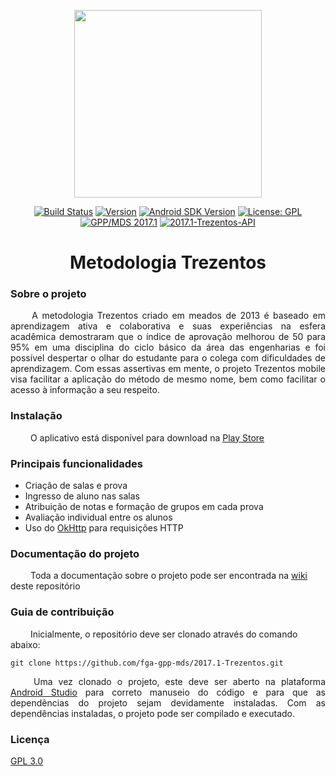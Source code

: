 <p align="center"><a href="http://metodo300.com/" target="_blank"><img width="300"src="https://cloud.githubusercontent.com/assets/8144779/24085533/e6950df4-0cdc-11e7-8770-1b8021d90f01.png"></a></p>

<p align="center">
  <a href="https://travis-ci.org/fga-gpp-mds/2017.1-Trezentos"><img src="https://travis-ci.org/fga-gpp-mds/2017.1-Trezentos.svg?branch=master" alt="Build Status"></a>
  <a href="#"><img src="https://img.shields.io/badge/version-1.1-brightgreen.svg" alt="Version"></a>
  <a href="d.android.com"><img src="https://img.shields.io/badge/Android%20SDK-15-blue.svg" alt="Android SDK Version"></a>
  <a href="https://www.gnu.org/licenses/gpl-3.0.en.html"><img src="https://img.shields.io/aur/license/yaourt.svg" alt="License: GPL"></a>
  <a href="https://github.com/fga-gpp-mds"><img src="https://img.shields.io/badge/gpp--mds-2017.1-orange.svg" alt="GPP/MDS 2017.1"></a>
  <a href="https://github.com/fga-gpp-mds/2017.1-Trezentos-RestAPI"><img src="https://img.shields.io/badge/REST%20API-Trezentos--API-orange.svg" alt="2017.1-Trezentos-API"></a>
</p>


<h1 align="center"> Metodologia Trezentos</h1>

### Sobre o projeto

<p align="justify"> &emsp;&emsp; A metodologia Trezentos criado em meados de 2013 é baseado em aprendizagem ativa e colaborativa e suas experiências na esfera acadêmica demostraram que o índice de aprovação melhorou de 50 para 95% em uma disciplina do ciclo básico da área das engenharias e foi possível despertar o olhar do estudante para o colega com dificuldades de aprendizagem. Com essas assertivas em mente, o projeto Trezentos mobile visa facilitar a aplicação do método de mesmo nome, bem como facilitar o acesso à informação a seu respeito.</p>

### Instalação

&emsp;&emsp; O aplicativo está disponível para download na [Play Store](https://play.google.com/store/apps/details?id=fga.mds.gpp)

### Principais funcionalidades

* Criação de salas e prova
* Ingresso de aluno nas salas
* Atribuição de notas e formação de grupos em cada prova
* Avaliação individual entre os alunos
* Uso do [OkHttp](http://square.github.io/okhttp/) para requisições HTTP

### Documentação do projeto

&emsp;&emsp; Toda a documentação sobre o projeto pode ser encontrada na [wiki](https://github.com/fga-gpp-mds/2017.1-Trezentos/wiki) deste repositório

### Guia de contribuição

&emsp;&emsp; Inicialmente, o repositório deve ser clonado através do comando abaixo:

```shell
git clone https://github.com/fga-gpp-mds/2017.1-Trezentos.git
```

<p align="justify">&emsp;&emsp; Uma vez clonado o projeto, este deve ser aberto na plataforma <a href="https://developer.android.com/studio/index.html">Android Studio</a> para correto manuseio do código e para que as dependências do projeto sejam devidamente instaladas. Com as dependências instaladas, o projeto pode ser compilado e executado.</p>


### Licença

[GPL 3.0](https://www.gnu.org/licenses/gpl-3.0.en.html)
